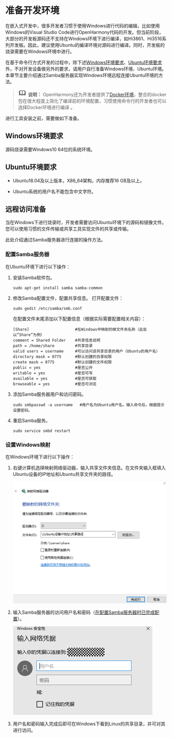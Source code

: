 # 准备开发环境


在嵌入式开发中，很多开发者习惯于使用Windows进行代码的编辑，比如使用Windows的Visual Studio Code进行OpenHarmony代码的开发。但当前阶段，大部分的开发板源码还不支持在Windows环境下进行编译，如Hi3861、Hi3516系列开发板。因此，建议使用Ubuntu的编译环境对源码进行编译。同时，开发板的烧录需要在Windows环境中进行。

在基于命令行方式开发的过程中，除下述[Windows环境要求](#windows环境要求)、[Ubuntu环境要求](#ubuntu环境要求)外，不对开发设备做另外的要求，请用户自行准备Windows环境、Ubuntu环境。本章节主要介绍通过Samba服务器实现Windows环境远程连接Ubuntu环境的方法。


> ![icon-note.gif](public_sys-resources/icon-note.gif) **说明：**
> OpenHarmony还为开发者提供了[Docker环境](https://gitee.com/openharmony/docs/blob/master/zh-cn/device-dev/get-code/gettools-acquire.md)，整合的docker包在很大程度上简化了编译前的环境配置，习惯使用命令行的开发者也可以选择Docker环境进行编译 。


进行工具安装之前，需要做如下准备。


## Windows环境要求

源码烧录需要Windows10 64位的系统环境。


## Ubuntu环境要求

- Ubuntu18.04及以上版本，X86_64架构，内存推荐16 GB及以上。

- Ubuntu系统的用户名不能包含中文字符。


## 远程访问准备

当在Windows下进行烧录时，开发者需要访问Ubuntu环境下的源码和镜像文件。您可以使用习惯的文件传输或共享工具实现文件的共享或传输。

此处介绍通过Samba服务器进行连接的操作方法。


### 配置Samba服务器

在Ubuntu环境下进行以下操作：

1. 安装Samba软件包。
   
   ```
   sudo apt-get install samba samba-common
   ```

2. 修改Samba配置文件，配置共享信息。
     打开配置文件：
     
   ```
   sudo gedit /etc/samba/smb.conf   
   ```

   在配置文件末尾添加以下配置信息（根据实际需要配置相关内容）：

   
   ```
   [Share]                    #在Windows中映射的根文件夹名称（此处以“Share”为例）
   comment = Shared Folder    #共享信息说明
   path = /home/share         #共享目录
   valid users = username     #可以访问该共享目录的用户（Ubuntu的用户名）
   directory mask = 0775      #默认创建的目录权限
   create mask = 0775         #默认创建的文件权限
   public = yes               #是否公开
   writable = yes             #是否可写
   available = yes            #是否可获取
   browseable = yes           #是否可浏览
   ```

3. 添加Samba服务器用户和访问密码。
   
   ```
   sudo smbpasswd -a username   #用户名为Ubuntu用户名。输入命令后，根据提示设置密码。
   ```

4. 重启Samba服务。
   
   ```
   sudo service smbd restart
   ```


### 设置Windows映射

在Windows环境下进行以下操作：

1. 右键计算机选择映射网络驱动器，输入共享文件夹信息。在文件夹输入框填入Ubuntu设备的IP地址和Ubuntu共享文件夹的路径。

   ![quickstart-pkg-prepare-networkdriver](figures/quickstart-pkg-prepare-networkdriver.png)

2. 输入Samba服务器的访问用户名和密码（[在配置Samba服务器时已完成配置](#配置samba服务器)）。

   ![quickstart-pkg-prepare-setsamba](figures/quickstart-pkg-prepare-setsamba.png)

3. 用户名和密码输入完成后即可在Windows下看到Linux的共享目录，并可对其进行访问。
